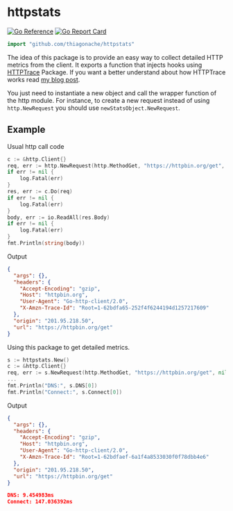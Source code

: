 # httpstats

[![Go Reference](https://pkg.go.dev/badge/github.com/thiagonache/httpstats.svg)](https://pkg.go.dev/github.com/thiagonache/httpstats)
[![Go Report Card](https://goreportcard.com/badge/github.com/thiagonache/httpstats)](https://goreportcard.com/report/github.com/thiagonache/httpstats)

```go
import "github.com/thiagonache/httpstats"
```

The idea of this package is to provide an easy way to collect detailed HTTP
metrics from the client. It exports a function that injects hooks using
[HTTPTrace](https://pkg.go.dev/net/http/httptrace) Package. If you want a better
understand about how HTTPTrace works read [my blog
post](https://hi.thiagonbcarvalho.com/en/posts/httptrace/).

You just need to instantiate a new object and call the wrapper function of the http
module. For instance, to create a new request instead of using `http.NewRequest`
you should use `newStatsObject.NewRequest`.

## Example

Usual http call code

```go
c := &http.Client{}
req, err := http.NewRequest(http.MethodGet, "https://httpbin.org/get", nil)
if err != nil {
    log.Fatal(err)
}
res, err := c.Do(req)
if err != nil {
    log.Fatal(err)
}
body, err := io.ReadAll(res.Body)
if err != nil {
    log.Fatal(err)
}
fmt.Println(string(body))
```

Output

```json
{
  "args": {},
  "headers": {
    "Accept-Encoding": "gzip",
    "Host": "httpbin.org",
    "User-Agent": "Go-http-client/2.0",
    "X-Amzn-Trace-Id": "Root=1-62bdfa65-252f4f6244194d1257217609"
  },
  "origin": "201.95.218.50",
  "url": "https://httpbin.org/get"
}
```

Using this package to get detailed metrics.

```go
s := httpstats.New()
c := &http.Client{}
req, err := s.NewRequest(http.MethodGet, "https://httpbin.org/get", nil)
...
fmt.Println("DNS:", s.DNS[0])
fmt.Println("Connect:", s.Connect[0])
```

Output

```json
{
  "args": {},
  "headers": {
    "Accept-Encoding": "gzip",
    "Host": "httpbin.org",
    "User-Agent": "Go-http-client/2.0",
    "X-Amzn-Trace-Id": "Root=1-62bdfaef-6a1f4a8533030f0f78dbb4e6"
  },
  "origin": "201.95.218.50",
  "url": "https://httpbin.org/get"
}

DNS: 9.454983ms
Connect: 147.036392ms
```
